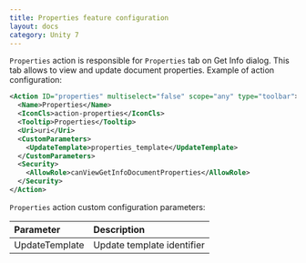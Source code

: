 ```yaml
---
title: Properties feature configuration
layout: docs
category: Unity 7
---
```

`Properties` action is responsible for `Properties` tab on Get Info dialog. This tab allows to view and update document 
properties. Example of action configuration:

```xml
<Action ID="properties" multiselect="false" scope="any" type="toolbar">
  <Name>Properties</Name>
  <IconCls>action-properties</IconCls>
  <Tooltip>Properties</Tooltip>
  <Uri>uri</Uri>
  <CustomParameters>
    <UpdateTemplate>properties_template</UpdateTemplate>
  </CustomParameters>
  <Security>
    <AllowRole>canViewGetInfoDocumentProperties</AllowRole>
  </Security>
</Action>
```

`Properties` action custom configuration parameters:

| Parameter | Description |
|:----|:-------------------|
|UpdateTemplate | Update template identifier |
